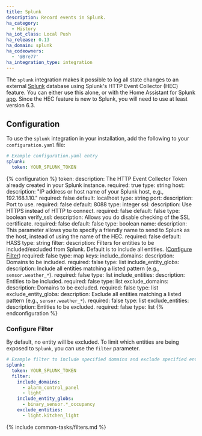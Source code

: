 ```yaml
---
title: Splunk
description: Record events in Splunk.
ha_category:
  - History
ha_iot_class: Local Push
ha_release: 0.13
ha_domain: splunk
ha_codeowners:
  - '@Bre77'
ha_integration_type: integration
---
```


The `splunk` integration makes it possible to log all state changes to an external [Splunk](https://splunk.com/) database using Splunk's HTTP Event Collector (HEC) feature. You can either use this alone, or with the Home Assistant for Splunk [app](https://github.com/miniconfig/splunk-homeassistant). Since the HEC feature is new to Splunk, you will need to use at least version 6.3.

## Configuration

To use the `splunk` integration in your installation, add the following to your `configuration.yaml` file:

```yaml
# Example configuration.yaml entry
splunk:
  token: YOUR_SPLUNK_TOKEN
```

{% configuration %}
token:
  description: The HTTP Event Collector Token already created in your Splunk instance.
  required: true
  type: string
host:
  description: "IP address or host name of your Splunk host, e.g., 192.168.1.10."
  required: false
  default: localhost
  type: string
port:
  description: Port to use.
  required: false
  default: 8088
  type: integer
ssl:
  description: Use HTTPS instead of HTTP to connect.
  required: false
  default: false
  type: boolean
verify_ssl:
  description: Allows you do disable checking of the SSL certificate.
  required: false
  default: false
  type: boolean
name:
  description: This parameter allows you to specify a friendly name to send to Splunk as the host, instead of using the name of the HEC.
  required: false
  default: HASS
  type: string
filter:
  description: Filters for entities to be included/excluded from Splunk. Default is to include all entities. ([Configure Filter](#configure-filter))
  required: false
  type: map
  keys:
    include_domains:
      description: Domains to be included.
      required: false
      type: list
    include_entity_globs:
      description: Include all entities matching a listed pattern (e.g., `sensor.weather_*`).
      required: false
      type: list
    include_entities:
      description: Entities to be included.
      required: false
      type: list
    exclude_domains:
      description: Domains to be excluded.
      required: false
      type: list
    exclude_entity_globs:
      description: Exclude all entities matching a listed pattern (e.g., `sensor.weather_*`).
      required: false
      type: list
    exclude_entities:
      description: Entities to be excluded.
      required: false
      type: list
{% endconfiguration %}

### Configure Filter

By default, no entity will be excluded. To limit which entities are being exposed to `Splunk`, you can use the `filter` parameter.

```yaml
# Example filter to include specified domains and exclude specified entities
splunk:
  token: YOUR_SPLUNK_TOKEN
  filter:
    include_domains:
      - alarm_control_panel
      - light
    include_entity_globs:
      - binary_sensor.*_occupancy
    exclude_entities:
      - light.kitchen_light
```

{% include common-tasks/filters.md %}
